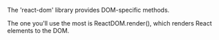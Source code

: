 The 'react-dom' library provides DOM-specific methods. 

The one you'll use the most is ReactDOM.render(), which renders React elements to the DOM.

